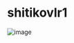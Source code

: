 # shitikovlr1

![image](https://github.com/user-attachments/assets/2db4633e-56b6-4374-bcaa-e38856a0132d)

